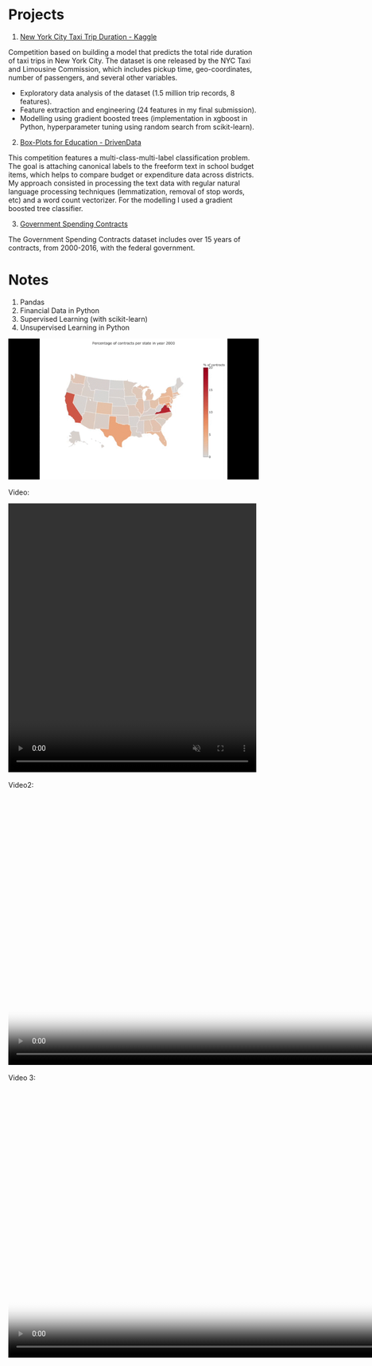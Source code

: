 # Projects

1. [New York City Taxi Trip Duration - Kaggle](nyc.md)

Competition based on building a model that predicts the total ride duration of taxi trips in New York City. The dataset is one released by the NYC Taxi and Limousine Commission, which includes pickup time, geo-coordinates, number of passengers, and several other variables.
- Exploratory data analysis of the dataset (1.5 million trip records, 8 features).
- Feature extraction and engineering (24 features in my final submission).
- Modelling using gradient boosted trees (implementation in xgboost in Python, hyperparameter tuning using random search from scikit-learn).

2. [Box-Plots for Education - DrivenData](boxplots.md)

This competition features a multi-class-multi-label classification problem. The goal is attaching canonical labels to the freeform text in school budget items, which helps to compare budget or expenditure data across districts.
My approach consisted in processing the text data with regular natural language processing techniques (lemmatization, removal of stop words, etc) and a word count vectorizer. For the modelling I used a gradient boosted tree classifier.

3. [Government Spending Contracts](bud.html)

The Government Spending Contracts dataset includes over 15 years of contracts, from 2000-2016, with the federal government.    

# Notes

1. Pandas
2. Financial Data in Python
3. Supervised Learning (with scikit-learn)
4. Unsupervised Learning in Python

 
![alt text](images/states.gif "states")

Video: 

<div class="row post-image-bg">
    <video width="99%" height="540" autoplay loop muted>
        <source src="videos/states.mp4" type="video/mp4">
    </video>
</div>

Video2:

<video src="videos/states.mp4" poster="poster-states.png" width="960" height="540" controls preload></video>


Video 3:

<video src="videos/states2.mp4" poster="videos/poster-states.png" width="960" height="540" controls preload></video>

